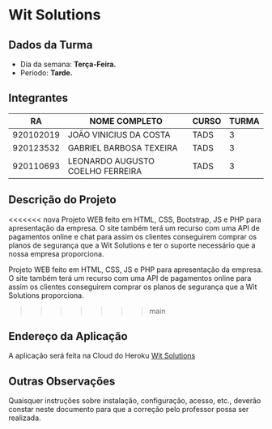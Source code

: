 # **Wit Solutions**

## Dados da Turma
* Dia da semana: **Terça-Feira.**
* Período: **Tarde.**

## Integrantes
| RA   | NOME COMPLETO | CURSO | TURMA |
|------|---------------|-------|-------|
| 920102019 | JOÃO VINICIUS DA COSTA  | TADS | 3    |
| 920123532 | GABRIEL BARBOSA TEXEIRA | TADS | 3    |
| 920110693 | LEONARDO AUGUSTO COELHO FERREIRA  | TADS | 3    |

## Descrição do Projeto
<<<<<<< nova
Projeto WEB feito em HTML, CSS, Bootstrap, JS e PHP para apresentação da empresa. O site também terá um recurso com uma API de pagamentos online e chat para assim os clientes conseguirem comprar os planos de segurança que a Wit Solutions e ter o suporte necessário que a nossa empresa proporciona.

Projeto WEB feito em HTML, CSS, JS e PHP para apresentação da empresa. O site também terá um recurso com uma API de pagamentos online para assim os clientes conseguirem comprar os planos de segurança que a Wit Solutions proporciona.
>>>>>>> main

## Endereço da Aplicação
A aplicação será feita na Cloud do Heroku [Wit Solutions](https://wit-solutions.herokuapp.com/)
## Outras Observações
Quaisquer instruções sobre instalação, configuração, acesso, etc., deverão constar neste documento para que a correção pelo
professor possa ser realizada.
